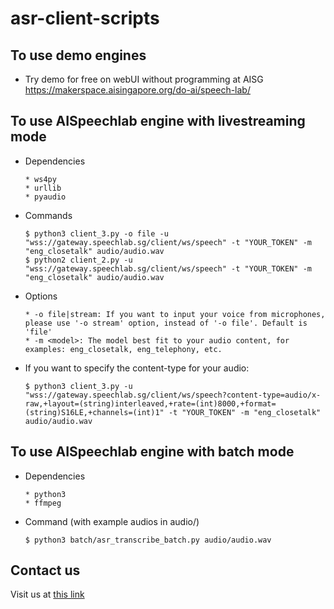# asr-client-scripts


## To use demo engines

  * Try demo for free on webUI without programming at AISG https://makerspace.aisingapore.org/do-ai/speech-lab/


## To use AISpeechlab engine with livestreaming mode
  * Dependencies
  
        * ws4py
        * urllib
        * pyaudio

  * Commands
  
        $ python3 client_3.py -o file -u "wss://gateway.speechlab.sg/client/ws/speech" -t "YOUR_TOKEN" -m "eng_closetalk" audio/audio.wav
        $ python2 client_2.py -u "wss://gateway.speechlab.sg/client/ws/speech" -t "YOUR_TOKEN" -m "eng_closetalk" audio/audio.wav
  
  * Options
  
        * -o file|stream: If you want to input your voice from microphones, please use '-o stream' option, instead of '-o file'. Default is 'file'
        * -m <model>: The model best fit to your audio content, for examples: eng_closetalk, eng_telephony, etc.
        
  * If you want to specify the content-type for your audio: 
  
        $ python3 client_3.py -u "wss://gateway.speechlab.sg/client/ws/speech?content-type=audio/x-raw,+layout=(string)interleaved,+rate=(int)8000,+format=(string)S16LE,+channels=(int)1" -t "YOUR_TOKEN" -m "eng_closetalk" audio/audio.wav
            
        

## To use AISpeechlab engine with batch mode
  * Dependencies
  
        * python3
        * ffmpeg
     
  * Command (with example audios in audio/)
  
        $ python3 batch/asr_transcribe_batch.py audio/audio.wav

## Contact us
Visit us at [this link](https://temasek-labs.ntu.edu.sg/Research/KET/Pages/Speech-Recognition.aspx) 
